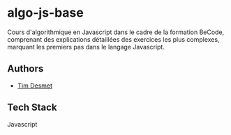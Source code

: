 # algo-js-base

Cours d'algorithmique en Javascript dans le cadre de la formation BeCode, comprenant des explications détaillées des exercices les plus complexes, marquant les premiers pas dans le langage Javascript.

## Authors

- [Tim Desmet](https://github.com/TimDesmet00)

## Tech Stack

Javascript
